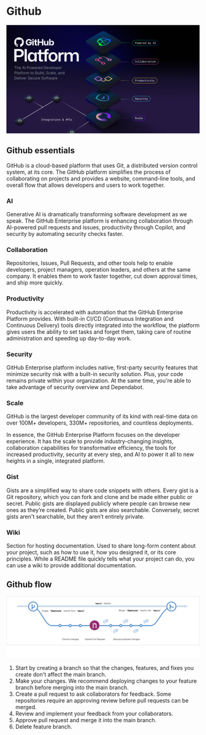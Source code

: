 # Github

![github](./img/github-enterprise-platform.png)

## Github essentials

GitHub is a cloud-based platform that uses Git, a distributed version control system, at its core. The GitHub platform simplifies the process of collaborating on projects and provides a website, command-line tools, and overall flow that allows developers and users to work together.

### AI

Generative AI is dramatically transforming software development as we speak. The GitHub Enterprise platform is enhancing collaboration through AI-powered pull requests and issues, productivity through Copilot, and security by automating security checks faster.

### Collaboration

Repositories, Issues, Pull Requests, and other tools help to enable developers, project managers, operation leaders, and others at the same company. It enables them to work faster together, cut down approval times, and ship more quickly.

### Productivity

Productivity is accelerated with automation that the GitHub Enterprise Platform provides. With built-in CI/CD (Continuous Integration and Continuous Delivery) tools directly integrated into the workflow, the platform gives users the ability to set tasks and forget them, taking care of routine administration and speeding up day-to-day work.

### Security

GitHub Enterprise platform includes native, first-party security features that minimize security risk with a built-in security solution. Plus, your code remains private within your organization. At the same time, you're able to take advantage of security overview and Dependabot.

### Scale

GitHub is the largest developer community of its kind with real-time data on over 100M+ developers, 330M+ repositories, and countless deployments.

In essence, the GitHub Enterprise Platform focuses on the developer experience. It has the scale to provide industry-changing insights, collaboration capabilities for transformative efficiency, the tools for increased productivity, security at every step, and AI to power it all to new heights in a single, integrated platform.

### Gist

Gists are a simplified way to share code snippets with others.
Every gist is a Git repository, which you can fork and clone and be made either public or secret. Public gists are displayed publicly where people can browse new ones as they’re created. Public gists are also searchable. Conversely, secret gists aren't searchable, but they aren’t entirely private.

### Wiki

Section for hosting documentation. Used to share long-form content about your project, such as how to use it, how you designed it, or its core principles. While a README file quickly tells what your project can do, you can use a wiki to provide additional documentation.

## Github flow

![Github flow](./img/github-flow.png)

1. Start by creating a branch so that the changes, features, and fixes you create don't affect the main branch.
2. Make your changes. We recommend deploying changes to your feature branch before merging into the main branch.
3. Create a pull request to ask collaborators for feedback. Some repositories require an approving review before pull requests can be merged.
4. Review and implement your feedback from your collaborators.
5. Approve pull request and merge it into the main branch.
6. Delete feature branch.
